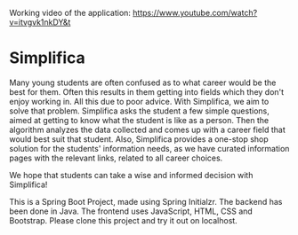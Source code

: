 Working video of the application: https://www.youtube.com/watch?v=itvgvk1nkDY&t
# Simplifica
Many young students are often confused as to what career would be the best for them. Often this results in them getting into fields which they don't enjoy working in. All this due to poor advice. With Simplifica, we aim to solve that problem. Simplifica asks the student a few simple questions, aimed at getting to know what the student is like as a person. Then the algorithm analyzes the data collected and comes up with a career field that would best suit that student. Also, Simplifica provides a one-stop shop solution for the students' information needs, as we have curated information pages with the relevant links, related to all career choices.

We hope that students can take a wise and informed decision with Simplifica!

This is a Spring Boot Project, made using Spring Initialzr. The backend has been done in Java. The frontend uses JavaScript, HTML, CSS and Bootstrap.
Please clone this project and try it out on localhost.
